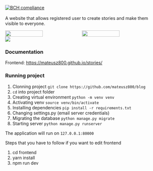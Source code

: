[![BCH compliance](https://bettercodehub.com/edge/badge/mateusz800/stories?branch=master)](https://bettercodehub.com/)
<br/><br/>
A website that allows registered user to create stories and make them visible to everyone.
<div style="display:flex;">
<img style='float:left align-self:flex-start' width='49%' src='https://user-images.githubusercontent.com/44299056/78504852-d6f9ed00-776f-11ea-9dbb-c55a5bd4423e.png'/>
<img style='float:left' width='49%' src='https://user-images.githubusercontent.com/44299056/78504894-2809e100-7770-11ea-917a-8647536f634a.png'/>
</div>
 <img src='https://user-images.githubusercontent.com/44299056/78504800-94381500-776f-11ea-9ab3-ead3481b34aa.png'/>

### Documentation
Frontend:
 https://mateusz800.github.io/stories/

### Running project
1. Clonning project ```git clone https://github.com/mateusz800/blog```
2. ``` cd ``` into project folder
4. Creating virtual environment ```python -m venv venv```
5. Activating venv ```source venv/bin/activate```
6. Installing dependencies ``` pip install -r requirements.txt ```
7. Changing settings.py (email server credentials)
3. Migrating the database ```python manage.py migrate```
4. Starting server ```python manage.py runserver```

The application will run on ```127.0.0.1:80000```


Steps that you have to follow if you want to edit frontend
1. cd frontend
2. yarn install
3. npm run dev
